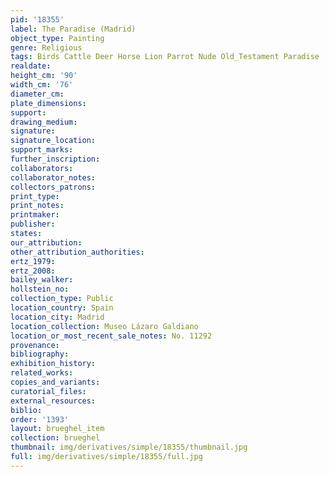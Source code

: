 ```yaml
---
pid: '18355'
label: The Paradise (Madrid)
object_type: Painting
genre: Religious
tags: Birds Cattle Deer Horse Lion Parrot Nude Old_Testament Paradise
realdate: 
height_cm: '90'
width_cm: '76'
diameter_cm: 
plate_dimensions: 
support: 
drawing_medium: 
signature: 
signature_location: 
support_marks: 
further_inscription: 
collaborators: 
collaborator_notes: 
collectors_patrons: 
print_type: 
print_notes: 
printmaker: 
publisher: 
states: 
our_attribution: 
other_attribution_authorities: 
ertz_1979: 
ertz_2008: 
bailey_walker: 
hollstein_no: 
collection_type: Public
location_country: Spain
location_city: Madrid
location_collection: Museo Lázaro Galdiano
location_or_most_recent_sale_notes: No. 11292
provenance: 
bibliography: 
exhibition_history: 
related_works: 
copies_and_variants: 
curatorial_files: 
external_resources: 
biblio: 
order: '1393'
layout: brueghel_item
collection: brueghel
thumbnail: img/derivatives/simple/18355/thumbnail.jpg
full: img/derivatives/simple/18355/full.jpg
---
```

